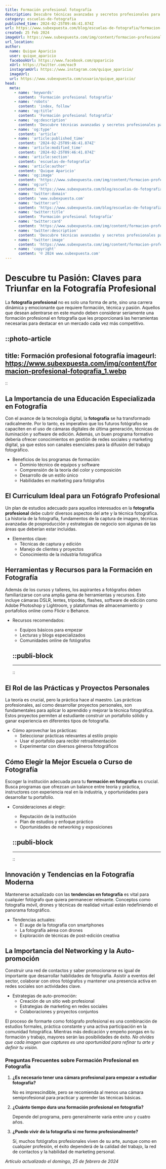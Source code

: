 ```yaml
---
title: Formación profesional fotografía
description: Descubre técnicas avanzadas y secretos profesionales para dominar la fotografía. Formación integral para capturar imágenes impresionantes.
category: escuelas-de-fotografia
published_time: 2024-02-25T09:46:41.874Z
url: https://www.subexpuesta.com/blog/escuelas-de-fotografia/formacion-profesional-fotografia
created: 25 Feb 2024
imageUrl: https://www.subexpuesta.com/img/content/formacion-profesional-fotografia_1.webp
url_location:
author:
  name: Quique Aparicio
  user: quique_aparicio
  facebookUrl: https://www.facebook.com/qaparicio
  xUrl: https://twitter.com/eac9
  instagramUrl: https://www.instagram.com/quique_aparicio/
  imageUrl: 
  url: https://www.subexpuesta.com/usuario/quique_aparicio/
head:
  meta:
    - name: 'keywords'
      content: 'Formación profesional fotografía'
    - name: 'robots'
      content: 'index, follow'
    - name: 'og:title'
      content: 'Formación profesional fotografía'
    - name: 'og:description'
      content: 'Descubre técnicas avanzadas y secretos profesionales para dominar la fotografía. Formación integral para capturar imágenes impresionantes.'
    - name: 'og:type'
      content: 'article'
    - name: 'article:published_time'
      content: '2024-02-25T09:46:41.874Z'
    - name: 'article:modified_time'
      content: '2024-02-25T09:46:41.874Z'
    - name: 'article:section'
      content: 'escuelas-de-fotografia'
    - name: 'article:author'
      content: 'Quique Aparicio'
    - name: 'og:image'
      content: 'https://www.subexpuesta.com/img/content/formacion-profesional-fotografia_1.webp'
    - name: 'og:url'
      content: 'https://www.subexpuesta.com/blog/escuelas-de-fotografia/formacion-profesional-fotografia'
    - name: 'twitter:domain'
      content: 'www.subexpuesta.com'
    - name: 'twitter:url'
      content: 'https://www.subexpuesta.com/blog/escuelas-de-fotografia/formacion-profesional-fotografia'
    - name: 'twitter:title'
      content: 'Formación profesional fotografía'
    - name: 'twitter:card'
      content: 'https://www.subexpuesta.com/img/content/formacion-profesional-fotografia_1.webp'
    - name: 'twitter:description'
      content: 'Descubre técnicas avanzadas y secretos profesionales para dominar la fotografía. Formación integral para capturar imágenes impresionantes.'
    - name: 'twitter:image'
      content: 'https://www.subexpuesta.com/img/content/formacion-profesional-fotografia_1.webp'
    - name: 'copyright'
      content: '© 2024 www.subexpuesta.com'
---
```

# Descubre tu Pasión: Claves para Triunfar en la Fotografía Profesional

La **fotografía profesional** no es solo una forma de arte, sino una carrera dinámica y emocionante que requiere formación, técnica y pasión. Aquellos que desean adentrarse en este mundo deben considerar seriamente una formación profesional en fotografía que les proporcionará las herramientas necesarias para destacar en un mercado cada vez más competitivo.


::photo-article
---
title: Formación profesional fotografía
imageurl: https://www.subexpuesta.com/img/content/formacion-profesional-fotografia_1.webp
---
::


## La Importancia de una Educación Especializada en Fotografía

Con el avance de la tecnología digital, la **fotografía** se ha transformado radicalmente. Por lo tanto, es imperativo que los futuros fotógrafos se capaciten en el uso de cámaras digitales de última generación, técnicas de iluminación y software de edición. Además, un buen programa formativo debería ofrecer conocimientos en gestión de redes sociales y marketing digital, ya que estos son canales esenciales para la difusión del trabajo fotográfico.

* Beneficios de los programas de formación:
  * Dominio técnico de equipos y software
  * Comprensión de la teoría del color y composición
  * Desarrollo de un estilo único
  * Habilidades en marketing para fotógrafos

## El Curriculum Ideal para un Fotógrafo Profesional

Un plan de estudios adecuado para aquellos interesados en la **fotografía profesional** debe cubrir diversos aspectos del arte y la técnica fotográfica. La historia de la fotografía, fundamentos de la captura de imagen, técnicas avanzadas de posproducción y estrategias de negocio son algunas de las áreas que deberían estar incluidas.

* Elementos clave:
  * Técnicas de captura y edición
  * Manejo de clientes y proyectos
  * Conocimiento de la industria fotográfica

## Herramientas y Recursos para la Formación en Fotografía

Además de los cursos y talleres, los aspirantes a fotógrafos deben familiarizarse con una amplia gama de herramientas y recursos. Esto incluye cámaras DSLR, lentes, trípodes, flashes, software de edición como Adobe Photoshop y Lightroom, y plataformas de almacenamiento y portafolios online como Flickr o Behance.

* Recursos recomendados:
  * Equipos básicos para empezar
  * Lecturas y blogs especializados
  * Comunidades online de fotógrafos


  ::publi-block
  ---
  ---
  ::
  
  
## El Rol de las Prácticas y Proyectos Personales

La teoría es crucial, pero la práctica hace al maestro. Las prácticas profesionales, así como desarrollar proyectos personales, son fundamentales para aplicar lo aprendido y mejorar la técnica fotográfica. Estos proyectos permiten al estudiante construir un portafolio sólido y ganar experiencia en diferentes tipos de fotografía.

* Cómo aprovechar las prácticas:
  * Seleccionar prácticas relevantes al estilo propio
  * Usar el portafolio para recibir retroalimentación
  * Experimentar con diversos géneros fotográficos

## Cómo Elegir la Mejor Escuela o Curso de Fotografía

Escoger la institución adecuada para tu **formación en fotografía** es crucial. Busca programas que ofrezcan un balance entre teoría y práctica, instructores con experiencia real en la industria, y oportunidades para desarrollar tu portafolio.

* Consideraciones al elegir:
  * Reputación de la institución
  * Plan de estudios y enfoque práctico
  * Oportunidades de networking y exposiciones


  ::publi-block
  ---
  ---
  ::
  
  
## Innovación y Tendencias en la Fotografía Moderna

Mantenerse actualizado con las **tendencias en fotografía** es vital para cualquier fotógrafo que quiera permanecer relevante. Conceptos como fotografía móvil, drones y técnicas de realidad virtual están redefiniendo el panorama fotográfico.

* Tendencias actuales:
  * El auge de la fotografia con smartphones
  * La fotografía aérea con drones
  * Exploración de técnicas de post-edición creativa

## La Importancia del Networking y la Auto-promoción

Construir una red de contactos y saber promocionarse es igual de importante que desarrollar habilidades de fotografía. Asistir a eventos del sector, colaborar con otros fotógrafos y mantener una presencia activa en redes sociales son actividades clave.

* Estrategias de auto-promoción:
  * Creación de un sitio web profesional
  * Estrategias de marketing en redes sociales
  * Colaboraciones y proyectos conjuntos

El proceso de formarte como fotógrafo profesional es una combinación de estudios formales, práctica constante y una activa participación en la comunidad fotográfica. Mientras más dedicación y empeño pongas en tu formación y trabajo, mayores serán las posibilidades de éxito. *No olvides que cada imagen que captures es una oportunidad para refinar tu arte y definir tu visión.*

### Preguntas Frecuentes sobre Formación Profesional en Fotografía

1. **¿Es necesario tener una cámara profesional para empezar a estudiar fotografía?**
   
   No es imprescindible, pero se recomienda al menos una cámara semiprofesional para practicar y aprender las técnicas básicas.

2. **¿Cuánto tiempo dura una formación profesional en fotografía?**
   
   Depende del programa, pero generalmente varía entre uno y cuatro años.

3. **¿Puedo vivir de la fotografía si me formo profesionalmente?**
   
   Sí, muchos fotógrafos profesionales viven de su arte, aunque como en cualquier profesión, el éxito dependerá de la calidad del trabajo, la red de contactos y la habilidad de marketing personal.

_Artículo actualizado el domingo, 25 de febrero de 2024_